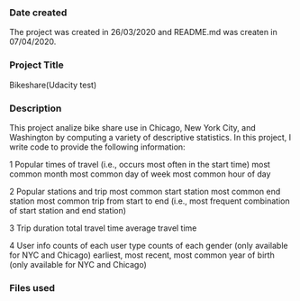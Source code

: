 ### Date created
The project was created in 26/03/2020 and README.md was createn in 07/04/2020.

### Project Title
Bikeshare(Udacity test)

### Description
This project analize bike share use in Chicago, New York City, and Washington by computing a variety of descriptive statistics. In this project, I write code to provide the following information:

1 Popular times of travel (i.e., occurs most often in the start time)
most common month
most common day of week
most common hour of day

2 Popular stations and trip
most common start station
most common end station
most common trip from start to end (i.e., most frequent combination of start station and end station)

3 Trip duration
total travel time
average travel time

4 User info
counts of each user type
counts of each gender (only available for NYC and Chicago)
earliest, most recent, most common year of birth (only available for NYC and Chicago)
### Files used
